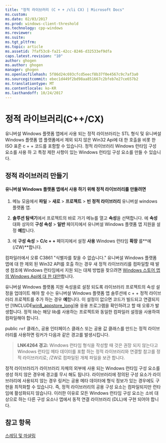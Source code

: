 ```yaml
---
title: "정적 라이브러리 (C + + /cli CX) | Microsoft Docs"
ms.custom: 
ms.date: 02/03/2017
ms.prod: windows-client-threshold
ms.technology: cpp-windows
ms.reviewer: 
ms.suite: 
ms.tgt_pltfrm: 
ms.topic: article
ms.assetid: 7faf53c8-fa21-42cc-8246-d32533ef9dfa
caps.latest.revision: "10"
author: ghogen
ms.author: ghogen
manager: ghogen
ms.openlocfilehash: 5f86d24c693cfcd5eecf8b37f0e4567c9c7af3a0
ms.sourcegitcommit: ebec1d449f2bd98aa851667c2bfeb7e27ce657b2
ms.translationtype: MT
ms.contentlocale: ko-KR
ms.lasthandoff: 10/24/2017
---
```

# <a name="static-libraries-ccx"></a>정적 라이브러리(C++/CX)
유니버설 Windows 플랫폼 앱에서 사용 되는 정적 라이브러리는 STL 형식 및 유니버설 Windows 플랫폼 앱 플랫폼에서 제외 되지 않은 Win32 Api에 대 한 호출을 비롯 한 ISO 표준 c + + 코드를 포함할 수 있습니다. 정적 라이브러리 Windows 런타임 구성 요소를 사용 하 고 특정 제한 사항이 있는 Windows 런타임 구성 요소를 만들 수 있습니다.  
  
## <a name="creating-static-libraries"></a>정적 라이브러리 만들기  
  
#### <a name="to-create-a-static-library-for-use-in-a-universal-windows-platform-app"></a>유니버설 Windows 플랫폼 앱에서 사용 하기 위해 정적 라이브러리를 만들려면  
  
1.  메뉴 모음에서 **파일** > **새로** > **프로젝트** > **빈 정적 라이브러리** 유니버설 windows 플랫폼 앱.  
  
2.  **솔루션 탐색기**에서 프로젝트의 바로 가기 메뉴를 열고 **속성**을 선택합니다. 에 **속성** 대화 상자의 **구성 속성** > **일반** 페이지에서 유니버설 Windows 플랫폼 앱 지원을 설정  **예**합니다.  
  
3.  에 **구성 속성** > **C/c + +** 페이지에서 설정 **사용** Windows 런타임 **확장** 를**예 (/ZW)**합니다.  
  
 컴파일러에서 오류 C3861 "식별자를 찾을 수 없습니다." 유니버설 Windows 플랫폼 앱에 대 한 제외 된 Win32 API를 호출 하는 경우 새 정적 라이브러리를 컴파일할 때 발생 참조에 Windows 런타임에서 지원 되는 대체 방법을 찾으려면 [Windows 스토어 앱의 Windows Api에 대 한 대안](http://msdn.microsoft.com/en-us/75568012-61e0-41cc-a4df-c698f54f21ec)합니다.  
  
 유니버설 Windows 플랫폼 지원 속성을로 설정 되도록 라이브러리 프로젝트의 속성 설정을 업데이트 해야 할 수는 유니버설 Windows 플랫폼 앱 솔루션에 c + + 정적 라이브러리 프로젝트를 추가 하는 경우 **예**합니다. 이 설정이 없으면 코드가 빌드되고 연결되지만 [!INCLUDE[win8_appstore_long](../cppcx/includes/win8-appstore-long-md.md)]용 응용 프로그램을 확인하려고 할 때 오류가 발생합니다. 정적 lib는 해당 lib를 사용하는 프로젝트와 동일한 컴파일러 설정을 사용하여 컴파일해야 합니다.  
  
 public `ref` 클래스, 공용 인터페이스 클래스 또는 공용 값 클래스를 만드는 정적 라이브러리를 사용하면 링커가 다음과 같은 경고를 발생시킵니다.  
  
> **LNK4264 경고:** Windows 런타임 형식을 작성할 때 것은 권장 되지 않는다고 Windows 런타임 메타 데이터를 포함 하는 정적 라이브러리와 연결할 참고를 정적 라이브러리로; /ZW로 컴파일된 개체 파일을 보관 합니다.  
  
 정적 라이브러리가 라이브러리 자체의 외부에 사용 되는 Windows 런타임 구성 요소를 생성 하지 않은 경우에 경고를 무시 해도 됩니다. 라이브러리에 정의된 구성 요소가 라이브러리에 사용되지 않는 경우 링커는 공용 메타 데이터에 형식 정보가 있는 경우에도 구현을 최적화할 수 있습니다. 즉, 정적 라이브러리의 공용 구성 요소는 컴파일되지만 런타임에 활성화되지 않습니다. 이러한 이유로 모든 Windows 런타임 구성 요소는 소비 대상으로 하는 다른 구성 요소나 앱에서 동적 연결 라이브러리 (DLL)에 구현 되어야 합니다.  
  
## <a name="see-also"></a>참고 항목  
 [스레딩 및 마샬링](../cppcx/threading-and-marshaling-c-cx.md)
